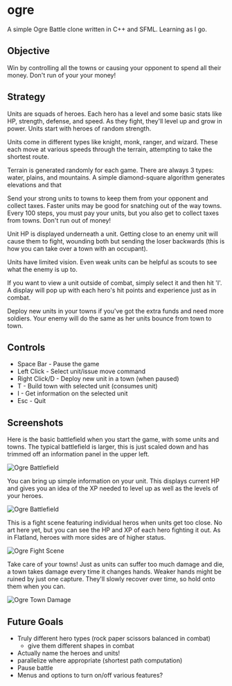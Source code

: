 ogre
====
A simple Ogre Battle clone written in C++ and SFML.  Learning as I go.

Objective
---------
Win by controlling all the towns or causing your opponent to spend all their money.  Don't run of your your money!

Strategy
--------
Units are squads of heroes.  Each hero has a level and some basic stats like HP, strength, defense, and speed.  As they fight, they'll level up and grow in power.  Units start with heroes of random strength.

Units come in different types like knight, monk, ranger, and wizard.  These each move at various speeds through the terrain, attempting to take the shortest route.

Terrain is generated randomly for each game.  There are always 3 types: water, plains, and mountains.  A simple diamond-square algorithm generates elevations and that 

Send your strong units to towns to keep them from your opponent and collect taxes.  Faster units may be good for snatching out of the way towns.  Every 100 steps, you must pay your units, but you also get to collect taxes from towns.  Don't run out of money!

Unit HP is displayed underneath a unit.  Getting close to an enemy unit will cause them to fight, wounding both but sending the loser backwards (this is how you can take over a town with an occupant).

Units have limited vision.  Even weak units can be helpful as scouts to see what the enemy is up to.

If you want to view a unit outside of combat, simply select it and then hit 'I'.  A display will pop up with each hero's hit points and experience just as in combat.

Deploy new units in your towns if you've got the extra funds and need more soldiers.  Your enemy will do the same as her units bounce from town to town.


Controls
--------
* Space Bar - Pause the game
* Left Click - Select unit/issue move command
* Right Click/D - Deploy new unit in a town (when paused)
* T - Build town with selected unit (consumes unit)
* I - Get information on the selected unit
* Esc - Quit

Screenshots
-----------
Here is the basic battlefield when you start the game, with some units and towns.  The typical battlefield is larger, this is just scaled down and has trimmed off an information panel in the upper left.

![Ogre Battlefield](http://i.imgur.com/5SDdfHH.png "Initial Battlefield")

You can bring up simple information on your unit.  This displays current HP and gives you an idea of the XP needed to level up as well as the levels of your heroes.

![Ogre Battlefield](http://i.imgur.com/iAJTfw7.png "Unit Information")

This is a fight scene featuring individual heros when units get too close.  No art here yet, but you can see the HP and XP of each hero fighting it out.  As in Flatland, heroes with more sides are of higher status.

![Ogre Fight Scene](http://i.imgur.com/iFGPtla.png "Core Fight Scene")

Take care of your towns!  Just as units can suffer too much damage and die, a town takes damage every time it changes hands.  Weaker hands might be ruined by just one capture.  They'll slowly recover over time, so hold onto them when you can.

![Ogre Town Damage](http://i.imgur.com/pIgGJYb.png "Town Destruction")


Future Goals
------------
* Truly different hero types (rock paper scissors balanced in combat)
    * give them different shapes in combat
* Actually name the heroes and units!
* parallelize where appropriate (shortest path computation)
* Pause battle
* Menus and options to turn on/off various features?
